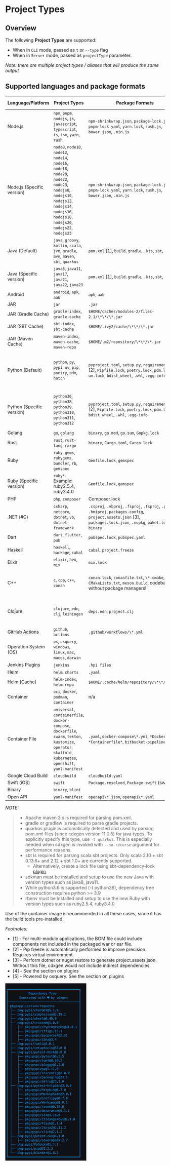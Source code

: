 # Project Types

## Overview

The following **Project Types** are supported:

- When in `CLI` mode, passed as `t` or `--type` flag
- When in `Server` mode, passed as `projectType` parameter.

_Note: there are multiple project types / aliases that will produce the same output_

## Supported languages and package formats

| Language/Platform          | Project Types                                                                                                                                                                                      | Package Formats                                                                                                                                                          | Supported Evidence                                                                                                            | Supports Transitives |
| -------------------------- | -------------------------------------------------------------------------------------------------------------------------------------------------------------------------------------------------- | ------------------------------------------------------------------------------------------------------------------------------------------------------------------------ | ----------------------------------------------------------------------------------------------------------------------------- | -------------------- |
| Node.js                    | `npm`, `pnpm`, `nodejs`, `js`, `javascript`, `typescript`, `ts`, `tsx`, `yarn`, `rush`                                                                                                             | `npm-shrinkwrap.json`, `package-lock.json`, `pnpm-lock.yaml`, `yarn.lock`, `rush.js`, `bower.json`, `.min.js`                                                            | Yes, except for `.min.js`                                                                                                     | ✅                   |
| Node.js (Specific version) | `node8`, `node10`, `node12`, `node14`, `node16`, `node18`, `node20`, `node22`, `node23`, `nodejs8`, `nodejs10`, `nodejs12`, `nodejs14`, `nodejs16`, `nodejs18`, `nodejs20`, `nodejs22`, `nodejs23` | `npm-shrinkwrap.json`, `package-lock.json`, `pnpm-lock.yaml`, `yarn.lock`, `rush.js`, `bower.json`, `.min.js`                                                            | Yes, except for `.min.js`                                                                                                     | ✅                   |
| Java (Default)             | `java`, `groovy`, `kotlin`, `scala`, `jvm`, `gradle`, `mvn`, `maven`, `sbt`, `quarkus`                                                                                                             | `pom.xml` [1], `build.gradle`, `.kts`, `sbt`, `bazel`                                                                                                                    | Yes, unless `pom.xml` is manually parsed due to unavailability of maven or errors)                                            | ✅                   |
| Java (Specific version)    | `java8`, `java11`, `java17`, `java21`, `java22`, `java23`                                                                                                                                          | `pom.xml` [1], `build.gradle`, `.kts`, `sbt`, `bazel`                                                                                                                    | Yes, unless `pom.xml` is manually parsed due to unavailability of maven or errors)                                            | ✅                   |
| Android                    | `android`, `apk`, `aab`                                                                                                                                                                            | `apk`, `aab`                                                                                                                                                             | -                                                                                                                             | -                    |
| JAR                        | `jar`                                                                                                                                                                                              | `.jar`                                                                                                                                                                   | -                                                                                                                             | -                    |
| JAR (Gradle Cache)         | `gradle-index`, `gradle-cache`                                                                                                                                                                     | `$HOME/caches/modules-2/files-2.1/\*\*/\*.jar`                                                                                                                           | -                                                                                                                             | -                    |
| JAR (SBT Cache)            | `sbt-index`, `sbt-cache`                                                                                                                                                                           | `$HOME/.ivy2/cache/\*\*/\*.jar `                                                                                                                                         | -                                                                                                                             | -                    |
| JAR (Maven Cache)          | `maven-index`, `maven-cache`, `maven-repo`                                                                                                                                                         | `$HOME/.m2/repository/\*\*/\*.jar`                                                                                                                                       | -                                                                                                                             | -                    |
| Python (Default)           | `python`, `py`, `pypi`, `uv`, `pip`, `poetry`, `pdm`, `hatch`                                                                                                                                      | `pyproject.toml`, `setup.py`, `requirements.txt` [2], `Pipfile.lock`, `poetry.lock`, `pdm.lock`, `uv.lock`, `bdist_wheel`, `.whl`, `.egg-info`                           | Yes using the automatic pip install/freeze. When disabled, only with `Pipfile.lock`, `pdm.lock`, `uv.lock`, and `poetry.lock` | ✅                   |
| Python (Specific version)  | `python36`, `python38`, `python39`, `python310`, `python311`, `python312`                                                                                                                          | `pyproject.toml`, `setup.py`, `requirements.txt` [2], `Pipfile.lock`, `poetry.lock`, `pdm.lock`, `bdist_wheel`, `.whl`, `.egg-info`                                      | Yes using the automatic pip install/freeze. When disabled, only with `Pipfile.lock`, `pdm.lock`, `uv.lock`, and `poetry.lock` | -                    |
| Golang                     | `go`, `golang`                                                                                                                                                                                     | `binary`, `go.mod`, `go.sum`, `Gopkg.lock`                                                                                                                               | Yes except binary                                                                                                             | ✅                   |
| Rust                       | `rust`, `rust-lang`, `cargo`                                                                                                                                                                       | `binary`, `Cargo.toml`, `Cargo.lock`                                                                                                                                     | Only for `Cargo.lock`                                                                                                         | -                    |
| Ruby                       | `ruby`, `gems`, `rubygems`, `bundler`, `rb`, `gemspec`                                                                                                                                             | `Gemfile.lock`, `gemspec`                                                                                                                                                | Only for `Gemfile.lock`                                                                                                       | -                    |
| Ruby (Specific version)    | `ruby*`. Example: ruby2.5.4, ruby3.4.0                                                                                                                                                             | `Gemfile.lock`, `gemspec`                                                                                                                                                | Only for `Gemfile.lock`                                                                                                       | -                    |
| PHP                        | `php`, `composer`                                                                                                                                                                                  | Composer.lock                                                                                                                                                            | Yes                                                                                                                           | ✅                   |
| .NET (#C)                  | `csharp`, `netcore`, `dotnet`, `vb`, `dotnet-framework`                                                                                                                                            | `.csproj`, `.vbproj`, `.fsproj`, `.tsproj`, `.plcproj`, `.hmiproj`, `packages.config`, `project.assets.json` [3], `packages.lock.json`, `.nupkg`, `paket.lock`, `binary` | Only for `project.assets.json`, `packages.lock.json`, `paket.lock`                                                            | -                    |
| Dart                       | `dart`, `flutter`, `pub`                                                                                                                                                                           | `pubspec.lock`, `pubspec.yaml`                                                                                                                                           | Only for `pubspec.lock`                                                                                                       | -                    |
| Haskell                    | `haskell`, `hackage`, `cabal`                                                                                                                                                                      | `cabal.project.freeze`                                                                                                                                                   | Yes                                                                                                                           |                      |
| Elixir                     | `elixir`, `hex`, `mix`                                                                                                                                                                             | `mix.lock`                                                                                                                                                               | Yes                                                                                                                           | -                    |
| C++                        | `c`, `cpp`, `c++`, `conan`                                                                                                                                                                         | `conan.lock`, `conanfile.txt`, `\*.cmake`, `CMakeLists.txt`, `meson.build`, codebase without package managers!                                                           | Yes only for `conan.lock`. Best effort basis for `cmake` without version numbers.                                             | ✅                   |
| Clojure                    | `clojure`, `edn`, `clj`, `leiningen`                                                                                                                                                               | `deps.edn`, `project.clj`                                                                                                                                                | Yes unless the files are parsed manually due to lack of clojure cli or leiningen command                                      | -                    |
| GitHub Actions             | `github`, `actions`                                                                                                                                                                                | `.github/workflows/\*.yml`                                                                                                                                               | n/a                                                                                                                           | ✅                   |
| Operation System (OS)      | `os`, `osquery`, `windows`, `linux`, `mac`, `macos`, `darwin`                                                                                                                                      |
| Jenkins Plugins            | `jenkins`                                                                                                                                                                                          | `.hpi files`                                                                                                                                                             | -                                                                                                                             | ✅                   |
| Helm                       | `helm`, `charts`                                                                                                                                                                                   | `.yaml`                                                                                                                                                                  | n/a                                                                                                                           |                      |
| Helm (Cache)               | `helm-index`, `helm-repo`                                                                                                                                                                          | `$HOME/.cache/helm/repository/\*\*/\*.yaml`                                                                                                                              | -                                                                                                                             | -                    |
| Container                  | `oci`, `docker`, `podman`, `container`                                                                                                                                                             | n/a                                                                                                                                                                      | -                                                                                                                             |
| Container File             | `universal`, `containerfile`, `docker-compose`, `dockerfile`, `swarm`, `tekton`, `kustomize`, `operator`, `skaffold`, `kubernetes`, `openshift`, `yaml-manifest`                                   | `.yaml`, `docker-compose\*.yml`, `*Dockerfile*`, `*Containerfile*`, `bitbucket-pipelines.yml`                                                                            | n/a                                                                                                                           | -                    |
| Google Cloud Build         | `cloudbuild`                                                                                                                                                                                       | `cloudbuild.yaml`                                                                                                                                                        | n/a                                                                                                                           | -                    |
| Swift (iOS)                | `swift`                                                                                                                                                                                            | `Package.resolved`, `Package.swift` (swiftpm)                                                                                                                            | Yes                                                                                                                           | -                    |
| Binary                     | `binary`, `blint`                                                                                                                                                                                  |
| Open API                   | `yaml-manifest`                                                                                                                                                                                    | `openapi\*.json`, `openapi\*.yaml`                                                                                                                                       | n/a                                                                                                                           | -                    |

_*NOTE:*_

> - Apache maven 3.x is required for parsing pom.xml.
> - gradle or gradlew is required to parse gradle projects.
> - quarkus plugin is automatically detected and used by parsing pom.xml files (since cdxgen version 11.0.5) for java types. To explicitly specify this type, use `-t quarkus`. This is especially needed when cdxgen is invoked with `--no-recurse` argument for performance reasons.
> - sbt is required for parsing scala sbt projects. Only scala 2.10 + sbt 0.13.6+ and 2.12 + sbt 1.0+ are currently supported.
>   - Alternatively, create a lock file using sbt-dependency-lock [plugin](https://github.com/stringbean/sbt-dependency-lock)
> - sdkman must be installed and setup to use the new Java with version types such as java8, java11.
> - While python3.6 is supported (-t python36), dependency tree construction requires python >= 3.9
> - rbenv must be installed and setup to use the new Ruby with version types such as ruby2.5.4, ruby3.4.0

Use of the container image is recommended in all these cases, since it has the build tools pre-installed.

_*Footnotes:*_

- [1] - For multi-module applications, the BOM file could include components not included in the packaged war or ear file.
- [2] - Pip freeze is automatically performed to improve precision. Requires virtual environment.
- [3] - Perform dotnet or nuget restore to generate project.assets.json. Without this file, cdxgen would not include indirect dependencies.
- [4] - See the section on plugins
- [5] - Powered by osquery. See the section on plugins

<img src="_media/cdxgen-tree.jpg" alt="cdxgen tree" width="256">
